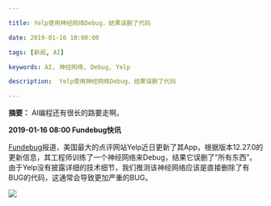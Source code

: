 ```yaml
---

title: Yelp使用神经网络Debug，结果误删了代码

date: 2019-01-16 10:00:00

tags: [新闻, AI]

keywords: AI, 神经网络, Debug, Yelp

description:  Yelp使用神经网络Debug，结果误删了代码

---
```


**摘要：** AI编程还有很长的路要走啊。

<!-- more -->

**2019-01-16 08:00 Fundebug快讯**

[Fundebug](https://www.fundebug.com/)报道，美国最大的点评网站Yelp近日更新了其App，根据版本12.27.0的更新信息，其工程师训练了一个神经网络来Debug，结果它误删了"所有东西”。由于Yelp没有披露详细的技术细节，我们推测该神经网络应该是直接删除了有BUG的代码，这通常会导致更加严重的BUG。

![](https://image.fundebug.com/2019-01-16-yep.png)







